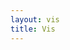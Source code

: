 ```yaml
---
layout: vis
title: Vis
---
```


<script type="text/javascript">
    var dataset = [ 5, 10, 15, 20, 25 ];
    d3.select("body")
        /*
         Selects all paragraphs in the DOM. Since none exist yet, this returns an empty selection. 
         Think of this empty selection as representing the paragraphs that will soon exist.
         */
            .selectAll("p")
        /*
         Counts and parses our data values. There are five values in our data set, so everything past this point 
         is executed five times, once for each value.
         */
            .data(dataset)
        /*
         To create new, data-bound elements, you must use enter(). 
         This method looks at the DOM, and then at the data being handed to it. 
         If there are more data values than corresponding DOM elements, 
         then enter() creates a new placeholder element on which you may work your magic. 
         It then hands off a reference to this new placeholder to the next step in the chain.
         */
            .enter()
            .append("p")
            .text("New paragraph!");

    // Data is bound!
    console.log('Check out the bound data!', _.pluck(d3.selectAll('p')[0], '__data__'));
</script>


